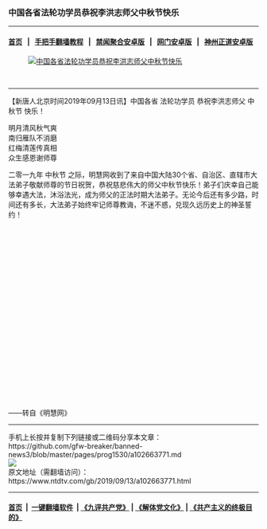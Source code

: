 ### 中国各省法轮功学员恭祝李洪志师父中秋节快乐
------------------------

#### [首页](https://github.com/gfw-breaker/banned-news3/blob/master/README.md) &nbsp;&nbsp;|&nbsp;&nbsp; [手把手翻墙教程](https://github.com/gfw-breaker/guides/wiki) &nbsp;&nbsp;|&nbsp;&nbsp; [禁闻聚合安卓版](https://github.com/gfw-breaker/bn-android) &nbsp;&nbsp;|&nbsp;&nbsp; [网门安卓版](https://github.com/oGate2/oGate) &nbsp;&nbsp;|&nbsp;&nbsp; [神州正道安卓版](https://github.com/SzzdOgate/update) 



<div><div class="featured_image">
 <a href="https://i.ntdtv.com/assets/uploads/2019/09/2-87.jpg" target="_blank">
  <figure>
   <img alt="中国各省法轮功学员恭祝李洪志师父中秋节快乐" src="https://i.ntdtv.com/assets/uploads/2019/09/2-87-800x450.jpg"/>
  </figure><br/>
 </a>
</div>
</div><hr/><div><div class="post_content" itemprop="articleBody">
 <p>
  【新唐人北京时间2019年09月13日讯】中国各省
  <ok href="https://www.ntdtv.com/gb/法轮功学员.htm">
   法轮功学员
  </ok>
  恭祝李洪志师父
  <ok href="https://www.ntdtv.com/gb/中秋节.htm">
   中秋节
  </ok>
  快乐！
 </p>
 <p>
  明月清风秋气爽
  <br/>
  南归雁队不消磨
  <br/>
  红梅清莲传真相
  <br/>
  众生感恩谢师尊
 </p>
 <p>
  二零一九年
  <ok href="https://www.ntdtv.com/gb/中秋节.htm">
   中秋节
  </ok>
  之际，明慧网收到了来自中国大陆30个省、自治区、直辖市大法弟子敬献师尊的节日祝贺，恭祝慈悲伟大的师父中秋节快乐！弟子们庆幸自己能够幸遇大法，沐浴法光，成为师父的正法时期大法弟子。无论今后还有多少路，时间还有多长，大法弟子始终牢记师尊教诲，不迷不惑，兑现久远历史上的神圣誓约！
 </p>
 <p>
  <img alt="" class="alignnone size-full wp-image-102663773 aligncenter" src="https://i.ntdtv.com/assets/uploads/2019/09/1-261.jpg"/>
 </p>
 <p>
  <img alt="" class="alignnone size-medium wp-image-102663774 aligncenter" src="https://i.ntdtv.com/assets/uploads/2019/09/2-86.jpg"/>
 </p>
 <p>
  <img alt="" class="alignnone size-medium wp-image-102663775 aligncenter" src="https://i.ntdtv.com/assets/uploads/2019/09/3-48.jpg"/>
 </p>
 <p>
  <img alt="" class="alignnone size-medium wp-image-102663776 aligncenter" src="https://i.ntdtv.com/assets/uploads/2019/09/4-30.jpg"/>
 </p>
 <p>
  <img alt="" class="alignnone size-medium wp-image-102663777 aligncenter" src="https://i.ntdtv.com/assets/uploads/2019/09/5-23.jpg"/>
 </p>
 <p>
  <img alt="" class="alignnone size-medium wp-image-102663778 aligncenter" src="https://i.ntdtv.com/assets/uploads/2019/09/6-16.jpg"/>
 </p>
 <p>
  <img alt="" class="alignnone size-medium wp-image-102663779 aligncenter" src="https://i.ntdtv.com/assets/uploads/2019/09/7-13.jpg"/>
 </p>
 <p>
  <img alt="" class="alignnone size-medium wp-image-102663780 aligncenter" src="https://i.ntdtv.com/assets/uploads/2019/09/8-9.jpg"/>
 </p>
 <p>
  <img alt="" class="alignnone size-medium wp-image-102663781 aligncenter" src="https://i.ntdtv.com/assets/uploads/2019/09/9-5.jpg"/>
 </p>
 <p>
  <img alt="" class="alignnone size-medium wp-image-102663782 aligncenter" src="https://i.ntdtv.com/assets/uploads/2019/09/10-4.jpg"/>
 </p>
 <p>
  <img alt="" class="alignnone size-medium wp-image-102663783 aligncenter" src="https://i.ntdtv.com/assets/uploads/2019/09/11-8.jpg"/>
 </p>
 <p>
  <img alt="" class="alignnone size-medium wp-image-102663784 aligncenter" src="https://i.ntdtv.com/assets/uploads/2019/09/12-7.jpg"/>
 </p>
 <p>
  <img alt="" class="alignnone size-medium wp-image-102663785 aligncenter" src="https://i.ntdtv.com/assets/uploads/2019/09/13-3.jpg"/>
 </p>
 <p>
  <img alt="" class="alignnone size-medium wp-image-102663786 aligncenter" src="https://i.ntdtv.com/assets/uploads/2019/09/14-4.jpg"/>
 </p>
 <p>
  <img alt="" class="alignnone size-medium wp-image-102663787 aligncenter" src="https://i.ntdtv.com/assets/uploads/2019/09/15-3.jpg"/>
 </p>
 <p>
  <img alt="" class="alignnone size-medium wp-image-102663788 aligncenter" src="https://i.ntdtv.com/assets/uploads/2019/09/16-2.jpg"/>
 </p>
 <p>
  <img alt="" class="alignnone size-medium wp-image-102663789 aligncenter" src="https://i.ntdtv.com/assets/uploads/2019/09/17-1.jpg"/>
 </p>
 <p>
  <img alt="" class="alignnone size-medium wp-image-102663790 aligncenter" src="https://i.ntdtv.com/assets/uploads/2019/09/18-1.jpg"/>
 </p>
 <p>
  <img alt="" class="alignnone size-medium wp-image-102663791 aligncenter" src="https://i.ntdtv.com/assets/uploads/2019/09/19-1.jpg"/>
 </p>
 <p>
  <img alt="" class="alignnone size-medium wp-image-102663792 aligncenter" src="https://i.ntdtv.com/assets/uploads/2019/09/20.jpg"/>
 </p>
 <p>
  <img alt="" class="alignnone size-medium wp-image-102663793 aligncenter" src="https://i.ntdtv.com/assets/uploads/2019/09/21-1.jpg"/>
 </p>
 <p>
  <img alt="" class="alignnone size-medium wp-image-102663794 aligncenter" src="https://i.ntdtv.com/assets/uploads/2019/09/22-4.jpg"/>
 </p>
 <p>
  <img alt="" class="alignnone size-medium wp-image-102663795 aligncenter" src="https://i.ntdtv.com/assets/uploads/2019/09/23-1.jpg"/>
 </p>
 <p>
  <img alt="" class="alignnone size-medium wp-image-102663796 aligncenter" src="https://i.ntdtv.com/assets/uploads/2019/09/24-1.jpg"/>
 </p>
 <p>
  <img alt="" class="alignnone size-medium wp-image-102663797 aligncenter" src="https://i.ntdtv.com/assets/uploads/2019/09/25.jpg"/>
 </p>
 <p>
  <img alt="" class="alignnone size-medium wp-image-102663798 aligncenter" src="https://i.ntdtv.com/assets/uploads/2019/09/26.jpg"/>
 </p>
 <p>
  ——转自《明慧网》
 </p>
 <div class="single_ad">
 </div>
</div>
</div>
<hr/>
手机上长按并复制下列链接或二维码分享本文章：<br/>
https://github.com/gfw-breaker/banned-news3/blob/master/pages/prog1530/a102663771.md <br/>
<a href='https://github.com/gfw-breaker/banned-news3/blob/master/pages/prog1530/a102663771.md'><img src='https://github.com/gfw-breaker/banned-news3/blob/master/pages/prog1530/a102663771.md.png'/></a> <br/>
原文地址（需翻墙访问）：https://www.ntdtv.com/gb/2019/09/13/a102663771.html


------------------------
#### [首页](https://github.com/gfw-breaker/banned-news3/blob/master/README.md) &nbsp;|&nbsp; [一键翻墙软件](https://github.com/gfw-breaker/nogfw/blob/master/README.md) &nbsp;| [《九评共产党》](https://github.com/gfw-breaker/9ping.md/blob/master/README.md#九评之一评共产党是什么) | [《解体党文化》](https://github.com/gfw-breaker/jtdwh.md/blob/master/README.md) | [《共产主义的终极目的》](https://github.com/gfw-breaker/gczydzjmd.md/blob/master/README.md)


<img src='http://gfw-breaker.win/banned-news3/pages/prog1530/a102663771.md' width='0px' height='0px'/>